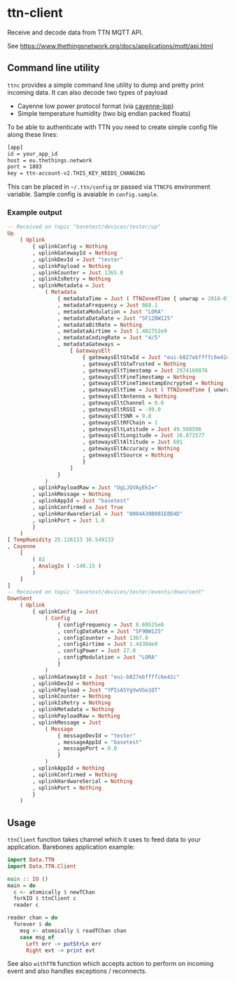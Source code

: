 # ttn-client

Receive and decode data from TTN MQTT API.

See https://www.thethingsnetwork.org/docs/applications/mqtt/api.html

## Command line utility

`ttnc` provides a simple command line utility to dump and pretty print incoming data.
It can also decode two types of payload

 * Cayenne low power protocol format (via [cayenne-lpp](https://github.com/sorki/cayenne-lpp))
 * Simple temperature humidity (two big endian packed floats)

To be able to authenticate with TTN you need to create simple config file along these lines:
```bash
[app]
id = your_app_id
host = eu.thethings.network
port = 1883
key = ttn-account-v2.THIS_KEY_NEEDS_CHANGING
```

This can be placed in `~/.ttn/config` or passed via `TTNCFG` environment variable. Sample config is avaiable
in `config.sample`.

### Example output

```haskell
-- Received on topic "basetest/devices/tester/up"
Up
    ( Uplink
        { uplinkConfig = Nothing
        , uplinkGatewayId = Nothing
        , uplinkDevId = Just "tester"
        , uplinkPayload = Nothing
        , uplinkCounter = Just 1365.0
        , uplinkIsRetry = Nothing
        , uplinkMetadata = Just
            ( Metadata
                { metadataTime = Just ( TTNZonedTime { unwrap = 2018-07-31 20:43:29.331580984 +0000 } )
                , metadataFrequency = Just 868.1
                , metadataModulation = Just "LORA"
                , metadataDataRate = Just "SF12BW125"
                , metadataBitRate = Nothing
                , metadataAirtime = Just 1.482752e9
                , metadataCodingRate = Just "4/5"
                , metadataGateways =
                    [ GatewaysElt
                        { gatewaysEltGtwId = Just "eui-b827ebffffc6e42c"
                        , gatewaysEltGtwTrusted = Nothing
                        , gatewaysEltTimestamp = Just 2974169876
                        , gatewaysEltFineTimestamp = Nothing
                        , gatewaysEltFineTimestampEncrypted = Nothing
                        , gatewaysEltTime = Just ( TTNZonedTime { unwrap = 2018-07-31 20:43:29.305615 +0000 } )
                        , gatewaysEltAntenna = Nothing
                        , gatewaysEltChannel = 0.0
                        , gatewaysEltRSSI = -99.0
                        , gatewaysEltSNR = 9.8
                        , gatewaysEltRFChain = 1
                        , gatewaysEltLatitude = Just 49.560596
                        , gatewaysEltLongitude = Just 16.072577
                        , gatewaysEltAltitude = Just 601
                        , gatewaysEltAccuracy = Nothing
                        , gatewaysEltSource = Nothing
                        }
                    ]
                }
            )
        , uplinkPayloadRaw = Just "UgLJQVAyEkI="
        , uplinkMessage = Nothing
        , uplinkAppId = Just "basetest"
        , uplinkConfirmed = Just True
        , uplinkHardwareSerial = Just "0004A30B001E0D4D"
        , uplinkPort = Just 1.0
        }
    )
[ TempHumidity 25.126133 36.549133
, Cayenne
    [
        ( 82
        , AnalogIn ( -140.15 )
        )
    ]
]
-- Received on topic "basetest/devices/tester/events/down/sent"
DownSent
    ( Uplink
        { uplinkConfig = Just
            ( Config
                { configFrequency = Just 8.69525e8
                , configDataRate = Just "SF9BW125"
                , configCounter = Just 1367.0
                , configAirtime = Just 1.44384e8
                , configPower = Just 27.0
                , configModulation = Just "LORA"
                }
            )
        , uplinkGatewayId = Just "eui-b827ebffffc6e42c"
        , uplinkDevId = Nothing
        , uplinkPayload = Just "YPIsASYgVwVGo1QT"
        , uplinkCounter = Nothing
        , uplinkIsRetry = Nothing
        , uplinkMetadata = Nothing
        , uplinkPayloadRaw = Nothing
        , uplinkMessage = Just
            ( Message
                { messageDevId = "tester"
                , messageAppId = "basetest"
                , messagePort = 0.0
                }
            )
        , uplinkAppId = Nothing
        , uplinkConfirmed = Nothing
        , uplinkHardwareSerial = Nothing
        , uplinkPort = Nothing
        }
    )
```

## Usage

`ttnClient` function takes channel which it uses to feed data to your application. Barebones application example:

```haskell
import Data.TTN
import Data.TTN.Client

main :: IO ()
main = do
  c <- atomically $ newTChan
  forkIO $ ttnClient c
  reader c

reader chan = do
  forever $ do
    msg <- atomically $ readTChan chan
    case msg of
      Left err -> putStrLn err
      Right evt -> print evt
```

See also `withTTN` function which accepts action to perform
on incoming event and also handles exceptions / reconnects.
